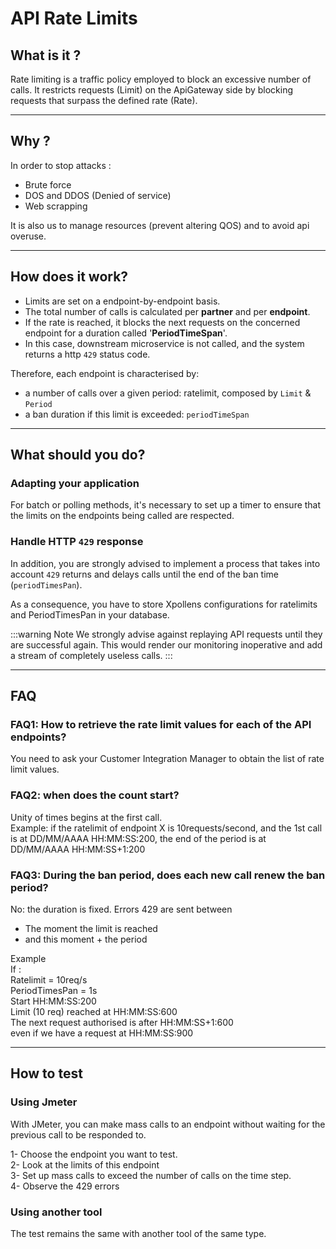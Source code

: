 # API Rate Limits
## What is it ?

Rate limiting is a traffic policy employed to block an excessive number of calls. It restricts requests (Limit) on the ApiGateway side by blocking requests that surpass the defined rate (Rate).

* * *

## Why ?

In order to stop attacks :

- Brute force
- DOS and DDOS (Denied of service)
- Web scrapping

It is also us to manage resources (prevent altering QOS) and to avoid api overuse.

* * *

## How does it work?

- Limits are set on a endpoint-by-endpoint basis.
- The total number of calls is calculated per **partner** and per **endpoint**.
- If the rate is reached, it blocks the next requests on the concerned endpoint for a duration called '**PeriodTimeSpan**'.
- In this case, downstream microservice is not called, and the system returns a http `429` status code.

Therefore, each endpoint is characterised by:

- a number of calls over a given period: ratelimit, composed by `Limit` & `Period`
- a ban duration if this limit is exceeded: `periodTimeSpan`

* * *

## What should you do?

### Adapting your application

For batch or polling methods, it's necessary to set up a timer to ensure that the limits on the endpoints being called are respected.

### Handle HTTP `429` response

In addition, you are strongly advised to implement a process that takes into account `429` returns and delays calls until the end of the ban time (`periodTimesPan`).

As a consequence, you have to store Xpollens configurations for ratelimits and PeriodTimesPan in your database.

:::warning  Note
We strongly advise against replaying API requests until they are successful again. This would render our monitoring inoperative and add a stream of completely useless calls.
:::

* * *

## FAQ

### FAQ1: How to retrieve the rate limit values for each of the API endpoints?

You need to ask your Customer Integration Manager to obtain the list of rate limit values.

### FAQ2: when does the count start?

Unity of times begins at the first call.  
Example: if the ratelimit of endpoint X is 10requests/second, and the 1st call is at DD/MM/AAAA HH:MM:SS:200, the end of the period is at DD/MM/AAAA HH:MM:SS+1:200

### FAQ3: During the ban period, does each new call renew the ban period?

No: the duration is fixed. Errors 429 are sent between

- The moment the limit is reached
- and this moment + the period

Example  
If :  
Ratelimit = 10req/s  
PeriodTimesPan = 1s  
Start HH:MM:SS:200  
Limit (10 req) reached at HH:MM:SS:600  
The next request authorised is after HH:MM:SS+1:600  
even if we have a request at HH:MM:SS:900
* * *

## How to test

### Using Jmeter
With JMeter, you can make mass calls to an endpoint without waiting for the previous call to be responded to.

1- Choose the endpoint you want to test.  
2- Look at the limits of this endpoint  
3- Set up mass calls to exceed the number of calls on the time step.  
4- Observe the 429 errors

### Using another tool
The test remains the same with another tool of the same type.